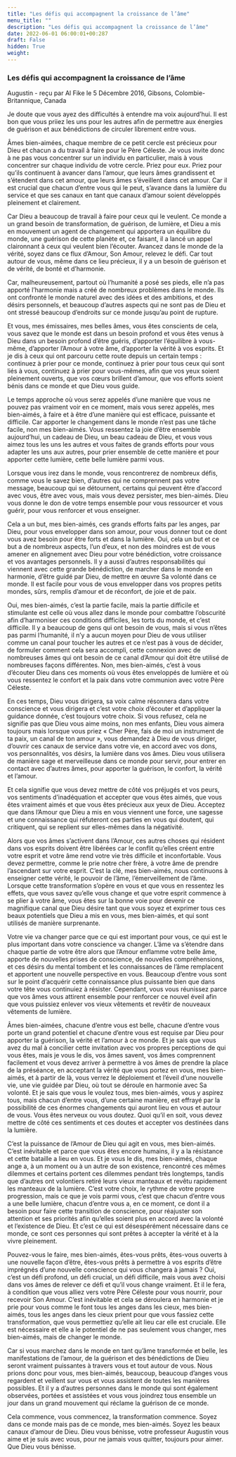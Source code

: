 ```yaml
---
title: "Les défis qui accompagnent la croissance de l’âme"
menu_title: ""
description: "Les défis qui accompagnent la croissance de l’âme"
date: 2022-06-01 06:00:01+00:287
draft: False
hidden: True
weight:
---
```

### Les défis qui accompagnent la croissance de l’âme

Augustin - reçu par Al Fike le 5 Décembre 2016, Gibsons, Colombie-Britannique, Canada

Je doute que vous ayez des difficultés à entendre ma voix aujourd’hui. Il est bon que vous priiez les uns pour les autres afin de permettre aux énergies de guérison et aux bénédictions de circuler librement entre vous.

Âmes bien-aimées, chaque membre de ce petit cercle est précieux pour Dieu et chacun a du travail à faire pour le Père Céleste. Je vous invite donc à ne pas vous concentrer sur un individu en particulier, mais à vous concentrer sur chaque individu de votre cercle. Priez pour eux. Priez pour qu’ils continuent à avancer dans l’amour, que leurs âmes grandissent et s’étendent dans cet amour, que leurs âmes s’éveillent dans cet amour. Car il est crucial que chacun d’entre vous qui le peut, s’avance dans la lumière du service et que ses canaux en tant que canaux d’amour soient développés pleinement et clairement.

Car Dieu a beaucoup de travail à faire pour ceux qui le veulent. Ce monde a un grand besoin de transformation, de guérison, de lumière, et Dieu a mis en mouvement un agent de changement qui apportera un équilibre du monde, une guérison de cette planète et, ce faisant, il a lancé un appel claironnant à ceux qui veulent bien l’écouter. Avancez dans le monde de la vérité, soyez dans ce flux d’Amour, Son Amour, relevez le défi. Car tout autour de vous, même dans ce lieu précieux, il y a un besoin de guérison et de vérité, de bonté et d’harmonie.

Car, malheureusement, partout où l’humanité a posé ses pieds, elle n’a pas apporté l’harmonie mais a créé de nombreux problèmes dans le monde. Ils ont confronté le monde naturel avec des idées et des ambitions, et des désirs personnels, et beaucoup d’autres aspects qui ne sont pas de Dieu et ont stressé beaucoup d’endroits sur ce monde jusqu’au point de rupture.

Et vous, mes émissaires, mes belles âmes, vous êtes conscients de cela, vous savez que le monde est dans un besoin profond et vous êtes venus à Dieu dans un besoin profond d’être guéris, d’apporter l’équilibre à vous-même, d’apporter l’Amour à votre âme, d’apporter la vérité à vos esprits. Et je dis à ceux qui ont parcouru cette route depuis un certain temps : continuez à prier pour ce monde, continuez à prier pour tous ceux qui sont liés à vous, continuez à prier pour vous-mêmes, afin que vos yeux soient pleinement ouverts, que vos cœurs brillent d’amour, que vos efforts soient bénis dans ce monde et que Dieu vous guide.

Le temps approche où vous serez appelés d’une manière que vous ne pouvez pas vraiment voir en ce moment, mais vous serez appelés, mes bien-aimés, à faire et à être d’une manière qui est efficace, puissante et difficile. Car apporter le changement dans le monde n’est pas une tâche facile, non mes bien-aimés. Vous ressentez la joie d’être ensemble aujourd’hui, un cadeau de Dieu, un beau cadeau de Dieu, et vous vous aimez tous les uns les autres et vous faites de grands efforts pour vous adapter les uns aux autres, pour prier ensemble de cette manière et pour apporter cette lumière, cette belle lumière parmi vous.

Lorsque vous irez dans le monde, vous rencontrerez de nombreux défis, comme vous le savez bien, d’autres qui ne comprennent pas votre message, beaucoup qui se détournent, certains qui peuvent être d’accord avec vous, être avec vous, mais vous devez persister, mes bien-aimés. Dieu vous donne le don de votre temps ensemble pour vous ressourcer et vous guérir, pour vous renforcer et vous enseigner.

Cela a un but, mes bien-aimés, ces grands efforts faits par les anges, par Dieu, pour vous envelopper dans son amour, pour vous donner tout ce dont vous avez besoin pour être forts et dans la lumière. Oui, cela un but et ce but a de nombreux aspects, l’un d’eux, et non des moindres est de vous amener en alignement avec Dieu pour votre bénédiction, votre croissance et vos avantages personnels. Il y a aussi d’autres responsabilités qui viennent avec cette grande bénédiction, de marcher dans le monde en harmonie, d’être guidé par Dieu, de mettre en œuvre Sa volonté dans ce monde. Il est facile pour vous de vous envelopper dans vos propres petits mondes, sûrs, remplis d’amour et de réconfort, de joie et de paix.

Oui, mes bien-aimés, c’est la partie facile, mais la partie difficile et stimulante est celle où vous allez dans le monde pour combattre l’obscurité afin d’harmoniser ces conditions difficiles, les torts du monde, et c’est difficile. Il y a beaucoup de gens qui ont besoin de vous, mais si vous n’êtes pas parmi l’humanité, il n’y a aucun moyen pour Dieu de vous utiliser comme un canal pour toucher les autres et ce n’est pas à vous de décider, de formuler comment cela sera accompli, cette connexion avec de nombreuses âmes qui ont besoin de ce canal d’Amour qui doit être utilisé de nombreuses façons différentes. Non, mes bien-aimés, c’est à vous d’écouter Dieu dans ces moments où vous êtes enveloppés de lumière et où vous ressentez le confort et la paix dans votre communion avec votre Père Céleste.

En ces temps, Dieu vous dirigera, sa voix calme résonnera dans votre conscience et vous dirigera et c’est votre choix d’écouter et d’appliquer la guidance donnée, c’est toujours votre choix. Si vous refusez, cela ne signifie pas que Dieu vous aime moins, non mes enfants, Dieu vous aimera toujours mais lorsque vous priez « Cher Père, fais de moi un instrument de ta paix, un canal de ton amour », vous demandez à Dieu de vous diriger, d’ouvrir ces canaux de service dans votre vie, en accord avec vos dons, vos personnalités, vos désirs, la lumière dans vos âmes. Dieu vous utilisera de manière sage et merveilleuse dans ce monde pour servir, pour entrer en contact avec d’autres âmes, pour apporter la guérison, le confort, la vérité et l’amour.

Et cela signifie que vous devez mettre de côté vos préjugés et vos peurs, vos sentiments d’inadéquation et accepter que vous êtes aimés, que vous êtes vraiment aimés et que vous êtes précieux aux yeux de Dieu. Acceptez que dans l’Amour que Dieu a mis en vous viennent une force, une sagesse et une connaissance qui réfuteront ces parties en vous qui doutent, qui critiquent, qui se replient sur elles-mêmes dans la négativité.

Alors que vos âmes s’activent dans l’Amour, ces autres choses qui résident dans vos esprits doivent être libérées car le conflit qu’elles créent entre votre esprit et votre âme rend votre vie très difficile et inconfortable. Vous devez permettre, comme le prie notre cher frère, à votre âme de prendre l’ascendant sur votre esprit. C’est la clé, mes bien-aimés, nous continuons à enseigner cette vérité, le pouvoir de l’âme, l’émerveillement de l’âme. Lorsque cette transformation s’opère en vous et que vous en ressentez les effets, que vous savez qu’elle vous change et que votre esprit commence à se plier à votre âme, vous êtes sur la bonne voie pour devenir ce magnifique canal que Dieu désire tant que vous soyez et exprimer tous ces beaux potentiels que Dieu a mis en vous, mes bien-aimés, et qui sont utilisés de manière surprenante.

Votre vie va changer parce que ce qui est important pour vous, ce qui est le plus important dans votre conscience va changer. L’âme va s’étendre dans chaque partie de votre être alors que l’Amour enflamme votre belle âme, apporte de nouvelles prises de conscience, de nouvelles compréhensions, et ces désirs du mental tombent et les connaissances de l’âme remplacent et apportent une nouvelle perspective en vous. Beaucoup d’entre vous sont sur le point d’acquérir cette connaissance plus puissante bien que dans votre tête vous continuiez à résister. Cependant, vous vous réunissez parce que vos âmes vous attirent ensemble pour renforcer ce nouvel éveil afin que vous puissiez enlever vos vieux vêtements et revêtir de nouveaux vêtements de lumière.

Âmes bien-aimées, chacune d’entre vous est belle, chacune d’entre vous porte un grand potentiel et chacune d’entre vous est requise par Dieu pour apporter la guérison, la vérité et l’amour à ce monde. Et je sais que vous avez du mal à concilier cette invitation avec vos propres perceptions de qui vous êtes, mais je vous le dis, vos âmes savent, vos âmes comprennent facilement et vous devez arriver à permettre à vos âmes de prendre la place de la préséance, en acceptant la vérité que vous portez en vous, mes bien-aimés, et à partir de là, vous verrez le déploiement et l’éveil d’une nouvelle vie, une vie guidée par Dieu, où tout se déroule en harmonie avec Sa volonté. Et je sais que vous le voulez tous, mes bien-aimés, vous y aspirez tous, mais chacun d’entre vous, d’une certaine manière, est effrayé par la possibilité de ces énormes changements qui auront lieu en vous et autour de vous. Vous êtes nerveux ou vous doutez. Quoi qu’il en soit, vous devez mettre de côté ces sentiments et ces doutes et accepter vos destinées dans la lumière.

C’est la puissance de l’Amour de Dieu qui agit en vous, mes bien-aimés. C’est inévitable et parce que vous êtes encore humains, il y a la résistance et cette bataille a lieu en vous. Et je vous le dis, mes bien-aimés, chaque ange a, à un moment ou à un autre de son existence, rencontré ces mêmes dilemmes et certains portent ces dilemmes pendant très longtemps, tandis que d’autres ont volontiers retiré leurs vieux manteaux et revêtu rapidement les manteaux de la lumière. C’est votre choix, le rythme de votre propre progression, mais ce que je vois parmi vous, c’est que chacun d’entre vous a une belle lumière, chacun d’entre vous a, en ce moment, ce dont il a besoin pour faire cette transition de conscience, pour réajuster son attention et ses priorités afin qu’elles soient plus en accord avec la volonté et l’existence de Dieu. Et c’est ce qui est désespérément nécessaire dans ce monde, ce sont ces personnes qui sont prêtes à accepter la vérité et à la vivre pleinement.

Pouvez-vous le faire, mes bien-aimés, êtes-vous prêts, êtes-vous ouverts à une nouvelle façon d’être, êtes-vous prêts à permettre à vos esprits d’être imprégnés d’une nouvelle conscience qui vous changera à jamais ? Oui, c’est un défi profond, un défi crucial, un défi difficile, mais vous avez choisi dans vos âmes de relever ce défi et qu’il vous change vraiment. Et il le fera, à condition que vous alliez vers votre Père Céleste pour vous nourrir, pour recevoir Son Amour. C’est inévitable et cela se déroulera en harmonie et je prie pour vous comme le font tous les anges dans les cieux, mes bien-aimés, tous les anges dans les cieux prient pour que vous fassiez cette transformation, que vous permettiez qu’elle ait lieu car elle est cruciale. Elle est nécessaire et elle a le potentiel de ne pas seulement vous changer, mes bien-aimés, mais de changer le monde.

Car si vous marchez dans le monde en tant qu’âme transformée et belle, les manifestations de l’amour, de la guérison et des bénédictions de Dieu seront vraiment puissantes à travers vous et tout autour de vous. Nous prions donc pour vous, mes bien-aimés, beaucoup, beaucoup d’anges vous regardent et veillent sur vous et vous assistent de toutes les manières possibles. Et il y a d’autres personnes dans le monde qui sont également observées, portées et assistées et vous vous joindrez tous ensemble un jour dans un grand mouvement qui réclame la guérison de ce monde.

Cela commence, vous commencez, la transformation commence. Soyez dans ce monde mais pas de ce monde, mes bien-aimés. Soyez les beaux canaux d’amour de Dieu. Dieu vous bénisse, votre professeur Augustin vous aime et je suis avec vous, pour ne jamais vous quitter, toujours pour aimer. Que Dieu vous bénisse.



